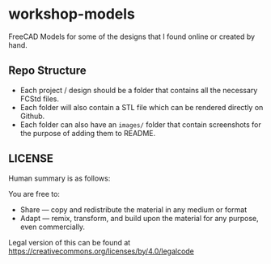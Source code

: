 # workshop-models

FreeCAD Models for some of the designs that I found online or created by hand. 

## Repo Structure
- Each project / design should be a folder that contains all the necessary FCStd files.
- Each folder will also contain a STL file which can be rendered directly on Github.
- Each folder can also have an `images/` folder that contain screenshots for the purpose of adding them to README.

## LICENSE
Human summary is as follows: 

You are free to:
* Share — copy and redistribute the material in any medium or format
* Adapt — remix, transform, and build upon the material for any purpose, even commercially.

Legal version of this can be found at https://creativecommons.org/licenses/by/4.0/legalcode
